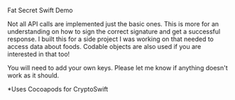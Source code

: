 Fat Secret Swift Demo

Not all API calls are implemented just the basic ones. This is more for an understanding on how to sign the correct signature and get a successful response. I built this for a side project I was working on that needed to access data about foods. Codable objects are also used if you are interested in that too!

You will need to add your own keys. Please let me know if anything doesn't work as it should.

*Uses Cocoapods for CryptoSwift
